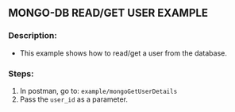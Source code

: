 ## MONGO-DB READ/GET USER EXAMPLE

### Description:
- This example shows how to read/get a user from the database.

### Steps:
1. In postman, go to: ```example/mongoGetUserDetails```
2. Pass the ```user_id``` as a parameter.
